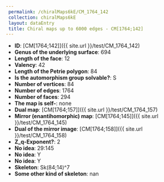 ```yaml
--- 
 permalink: /chiralMaps6kE/CM_1764_142 
 collection: chiralMaps6kE
 layout: dataEntry
 title: Chiral maps up to 6000 edges - CM[1764;142]
---
```


- **ID**: [CM[1764;142]]({{ site.url }}/test/CM_1764_142)
- **Genus of the underlying surface**: 694
- **Length of the face**: 12
- **Valency**: 42
- **Length of the Petrie polygon**: 84
- **Is the automorphism group solvable?**: S
- **Number of vertices**: 84
- **Number of edges**: 1764
- **Number of faces**: 294
- **The map is self-**: none
- **Dual map**: [CM[1764;157]]({{ site.url }}/test/CM_1764_157)
- **Mirror (enantihomorphic) map**: [CM[1764;145]]({{ site.url }}/test/CM_1764_145)
- **Dual of the mirror image**: [CM[1764;158]]({{ site.url }}/test/CM_1764_158)
- **Z_q-Exponent?**: 2
- **No idea**:  29:145
- **No idea**: Y
- **No idea**: Y
- **Skeleton**: Sk(84;14)^7
- **Some other kind of skeleton**: nan
